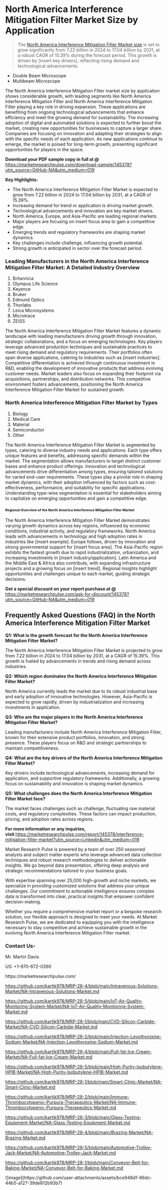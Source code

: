 <h1>North America Interference Mitigation Filter Market&nbsp;Size by Application</h1><blockquote><p>The <a href="https://marketresearchpulse.com/download-sample/145378?utm_source=GitHub-NA&amp;utm_medium=019">North America Interference Mitigation Filter Market size</a> is set to grow significantly from 7.22 billion in 2024 to 17.04 billion by 2031, at a robust CAGR of 15.39% during the forecast period. This growth is driven by [insert key drivers], reflecting rising demand and technological advancements.</p></blockquote><ul><li>Double Beam Microscope<li> Multibeam Microscope</li></ul><p>The North America Interference Mitigation Filter market size by application shows considerable growth, with leading segments like North America Interference Mitigation Filter and North America Interference Mitigation Filter playing a key role in driving expansion. These applications are benefiting from ongoing technological advancements that enhance efficiency and meet the growing demand for sustainability. The increasing adoption of digital and automated solutions is expected to further boost the market, creating new opportunities for businesses to capture a larger share. Companies are focusing on innovation and adapting their strategies to align with the specific needs of each application. As new applications continue to emerge, the market is poised for long-term growth, presenting significant opportunities for players in the space.</p><p><strong>Download your PDF sample copy in full at @ </strong><a href="https://marketresearchpulse.com/download-sample/145378?utm_source=GitHub-NA&amp;utm_medium=019">https://marketresearchpulse.com/download-sample/145378?utm_source=GitHub-NA&amp;utm_medium=019</a></p><p><strong>Key Highlights: </strong></p><ul><li>The North America Interference Mitigation Filter Market is expected to grow from 7.22 billion in 2024 to 17.04 billion by 2031, at a CAGR of 15.39%.</li><li>Increasing demand for trend or application is driving market growth.</li><li>Technological advancements and innovation are key market drivers.</li><li>North America, Europe, and Asia-Pacific are leading regional markets.</li><li>Major players are focusing on insert focus area to gain a competitive edge.</li><li>Emerging trends and regulatory frameworks are shaping market dynamics.</li><li>Key challenges include challenge, influencing growth potential.</li><li>Strong growth is anticipated in sector over the forecast period.</li></ul><h3>Leading Manufacturers in the North America Interference Mitigation Filter Market: A Detailed Industry Overview</h3><ol><li>Britannica</li><li>Olympus Life Science</li><li>Keyence</li><li>Bruker</li><li>Edmund Optics</li><li>Thorlabs</li><li>Leica Microsystems</li><li>Microtrace</li><li>ZEISS</li></ol><div class="flex max-w-full flex-col flex-grow"><div class="min-h-8 text-message flex w-full flex-col items-end gap-2 whitespace-normal break-words [.text-message+&amp;]:mt-5" dir="auto" data-message-author-role="assistant" data-message-id="fd8432e4-4910-450d-b182-61b7bfb0a01f" data-message-model-slug="gpt-4o"><div class="flex w-full flex-col gap-1 empty:hidden first:pt-[3px]"><div class="markdown prose w-full break-words dark:prose-invert light"><p>The North America Interference Mitigation Filter Market features a dynamic landscape with leading manufacturers driving growth through innovation, strategic collaborations, and a focus on emerging technologies. Key players leverage advanced production techniques and sustainable practices to meet rising demand and regulatory requirements. Their portfolios often span diverse applications, catering to industries such as [insert industries]. Competitive differentiation is achieved through continuous investment in R&amp;D, enabling the development of innovative products that address evolving customer needs. Market leaders also focus on expanding their footprint via acquisitions, partnerships, and distribution networks. This competitive environment fosters advancements, positioning the North America Interference Mitigation Filter Market for sustained growth.</p></div></div></div></div><h3>North America Interference Mitigation Filter Market by Types</h3><ol><li>Biology<li> Medical Care<li> Material<li> Semiconductor<li> Other</li></ol><div class="flex max-w-full flex-col flex-grow"><div class="min-h-8 text-message flex w-full flex-col items-end gap-2 whitespace-normal break-words [.text-message+&amp;]:mt-5" dir="auto" data-message-author-role="assistant" data-message-id="084470be-0bb7-4664-bddf-5156b4f41249" data-message-model-slug="gpt-4o-mini"><div class="flex w-full flex-col gap-1 empty:hidden first:pt-[3px]"><div class="markdown prose w-full break-words dark:prose-invert light"><p>The North America Interference Mitigation Filter Market is segmented by types, catering to diverse industry needs and applications. Each type offers unique features and benefits, addressing specific demands within the market. The segmentation allows manufacturers to target distinct customer bases and enhance product offerings. Innovation and technological advancements drive differentiation among types, ensuring tailored solutions for varied end-user requirements. These types play a pivotal role in shaping market dynamics, with their adoption influenced by factors such as cost-effectiveness, performance, and suitability for specific applications. Understanding type-wise segmentation is essential for stakeholders aiming to capitalize on emerging opportunities and gain a competitive edge.</p></div></div></div></div><h3><span style="font-size: 11px;">Regional Overview of the North America Interference Mitigation Filter Market</span></h3><div class="flex max-w-full flex-col flex-grow"><div class="min-h-8 text-message flex w-full flex-col items-end gap-2 whitespace-normal break-words [.text-message+&amp;]:mt-5" dir="auto" data-message-author-role="assistant" data-message-id="e9038762-ce64-4e30-91c9-9bd413514231" data-message-model-slug="gpt-4o-mini"><div class="flex w-full flex-col gap-1 empty:hidden first:pt-[3px]"><div class="markdown prose w-full break-words dark:prose-invert light"><p>The North America Interference Mitigation Filter Market demonstrates varying growth dynamics across key regions, influenced by economic conditions, industrial activity, and regulatory frameworks. North America leads with advancements in technology and high adoption rates in industries like [insert example]. Europe follows, driven by innovation and strong governmental support for [insert focus area]. The Asia-Pacific region exhibits the fastest growth due to rapid industrialization, urbanization, and increasing investments in [insert industry/application]. Latin America and the Middle East &amp; Africa also contribute, with expanding infrastructure projects and a growing focus on [insert trend]. Regional insights highlight opportunities and challenges unique to each market, guiding strategic decisions.</p></div></div></div></div><p><strong>Get a special discount on your report purchase at @ </strong><a href="https://marketresearchpulse.com/ask-for-discount/145378?utm_source=GitHub-NA&amp;utm_medium=019">https://marketresearchpulse.com/ask-for-discount/145378?utm_source=GitHub-NA&amp;utm_medium=019</a></p><h2>Frequently Asked Questions (FAQ) in the North America Interference Mitigation Filter Market</h2><p><strong>Q1: What is the growth forecast for the North America Interference Mitigation Filter Market?</strong></p><p>The North America Interference Mitigation Filter Market is projected to grow from 7.22 billion in 2024 to 17.04 billion by 2031, at a CAGR of 15.39%. This growth is fueled by advancements in trends and rising demand across industries.</p><p><strong>Q2: Which region dominates the North America Interference Mitigation Filter Market?</strong></p><p>North America currently leads the market due to its robust industrial base and early adoption of innovative technologies. However, Asia-Pacific is expected to grow rapidly, driven by industrialization and increasing investments in application.</p><p><strong>Q3: Who are the major players in the North America Interference Mitigation Filter Market?</strong></p><p>Leading manufacturers include North America Interference Mitigation Filter, known for their extensive product portfolios, innovation, and strong presence. These players focus on R&amp;D and strategic partnerships to maintain competitiveness.</p><p><strong>Q4: What are the key drivers of the North America Interference Mitigation Filter Market?</strong></p><p>Key drivers include technological advancements, increasing demand for application, and supportive regulatory frameworks. Additionally, a growing focus on sustainability and innovation is shaping market dynamics.</p><p><strong>Q5: What challenges does the North America Interference Mitigation Filter Market face?</strong></p><p>The market faces challenges such as challenge, fluctuating raw material costs, and regulatory complexities. These factors can impact production, pricing, and adoption rates across regions.</p><p><strong>For more information or any inquiries, visit&nbsp;</strong><a href="https://marketresearchpulse.com/report/145378/interference-mitigation-filter-market?utm_source=Linkedin&utm_medium=019">https://marketresearchpulse.com/report/145378/interference-mitigation-filter-market?utm_source=Linkedin&utm_medium=019</a></p><p>Market Research Pulse is powered by a team of over 250 seasoned analysts and subject matter experts who leverage advanced data collection techniques and robust research methodologies to deliver actionable insights. We go beyond data presentation, offering deep analysis and strategic recommendations tailored to your business goals.</p><p>With expertise spanning over 25,000 high-growth and niche markets, we specialize in providing customized solutions that address your unique challenges. Our commitment to actionable intelligence ensures complex data is transformed into clear, practical insights that empower confident decision-making.</p><p>Whether you require a comprehensive market report or a bespoke research solution, our flexible approach is designed to meet your needs. At Market Research Pulse, we are dedicated to equipping you with the intelligence necessary to stay competitive and achieve sustainable growth in the evolving North America Interference Mitigation Filter market.</p><h3><strong>Contact Us-</strong></h3><p>Mr. Martin Davis</p><p>US: +1-970-672-0390</p><p>https://marketresearchpulse.com/</p><p><a href="https://github.com/kartik978/MRP-28-4/blob/main/Intravenous-Solutions-Market/NA-Intravenous-Solutions-Market.md">https://github.com/kartik978/MRP-28-4/blob/main/Intravenous-Solutions-Market/NA-Intravenous-Solutions-Market.md</a></p><p><a href="https://github.com/kartik978/MRP-28-5/blob/main/IoT-Air-Quality-Monitoring-System-Market/NA-IoT-Air-Quality-Monitoring-System-Market.md">https://github.com/kartik978/MRP-28-5/blob/main/IoT-Air-Quality-Monitoring-System-Market/NA-IoT-Air-Quality-Monitoring-System-Market.md</a></p><p><a href="https://github.com/kartik978/MRP-28-1/blob/main/CVD-Silicon-Carbide-Market/NA-CVD-Silicon-Carbide-Market.md">https://github.com/kartik978/MRP-28-1/blob/main/CVD-Silicon-Carbide-Market/NA-CVD-Silicon-Carbide-Market.md</a></p><p><a href="https://github.com/kartik978/MRP-28-2/blob/main/Injection-Levothyroxine-Sodium-Market/NA-Injection-Levothyroxine-Sodium-Market.md">https://github.com/kartik978/MRP-28-2/blob/main/Injection-Levothyroxine-Sodium-Market/NA-Injection-Levothyroxine-Sodium-Market.md</a></p><p><a href="https://github.com/kartik978/MRP-28-4/blob/main/Full-fat-Ice-Cream-Market/NA-Full-fat-Ice-Cream-Market.md">https://github.com/kartik978/MRP-28-4/blob/main/Full-fat-Ice-Cream-Market/NA-Full-fat-Ice-Cream-Market.md</a></p><p><a href="https://github.com/kartik978/MRP-28-5/blob/main/High-Purity-Isobutylene-HPIB-Market/NA-High-Purity-Isobutylene-HPIB-Market.md">https://github.com/kartik978/MRP-28-5/blob/main/High-Purity-Isobutylene-HPIB-Market/NA-High-Purity-Isobutylene-HPIB-Market.md</a></p><p><a href="https://github.com/kartik978/MRP-28-1/blob/main/Smart-Clinic-Market/NA-Smart-Clinic-Market.md">https://github.com/kartik978/MRP-28-1/blob/main/Smart-Clinic-Market/NA-Smart-Clinic-Market.md</a></p><p><a href="https://github.com/kartik978/MRP-28-2/blob/main/Immune-Thrombocytopenic-Purpura-Therapeutics-Market/NA-Immune-Thrombocytopenic-Purpura-Therapeutics-Market.md">https://github.com/kartik978/MRP-28-2/blob/main/Immune-Thrombocytopenic-Purpura-Therapeutics-Market/NA-Immune-Thrombocytopenic-Purpura-Therapeutics-Market.md</a></p><p><a href="https://github.com/kartik978/MRP-28-3/blob/main/Glass-Testing-Equipment-Market/NA-Glass-Testing-Equipment-Market.md">https://github.com/kartik978/MRP-28-3/blob/main/Glass-Testing-Equipment-Market/NA-Glass-Testing-Equipment-Market.md</a></p><p><a href="https://github.com/kartik978/MRP-28-4/blob/main/Brazing-Market/NA-Brazing-Market.md">https://github.com/kartik978/MRP-28-4/blob/main/Brazing-Market/NA-Brazing-Market.md</a></p><p><a href="https://github.com/kartik978/MRP-28-5/blob/main/Automotive-Trolley-Jack-Market/NA-Automotive-Trolley-Jack-Market.md">https://github.com/kartik978/MRP-28-5/blob/main/Automotive-Trolley-Jack-Market/NA-Automotive-Trolley-Jack-Market.md</a></p><p><a href="https://github.com/kartik978/MRP-28-1/blob/main/Conveyor-Belt-for-Baking-Market/NA-Conveyor-Belt-for-Baking-Market.md">https://github.com/kartik978/MRP-28-1/blob/main/Conveyor-Belt-for-Baking-Market/NA-Conveyor-Belt-for-Baking-Market.md</a></p>
![image](https://github.com/user-attachments/assets/bce948d1-66dc-44b5-a127-39de812b93b7)
